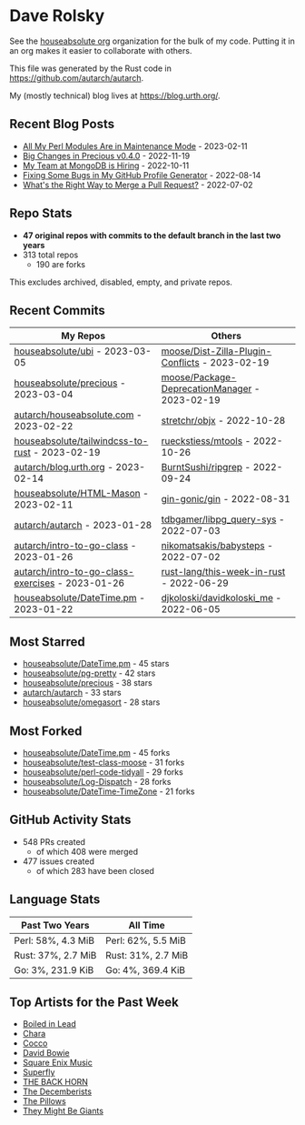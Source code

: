 
# Dave Rolsky

See the [houseabsolute org](https://github.com/houseabsolute) organization for
the bulk of my code. Putting it in an org makes it easier to collaborate with
others.

This file was generated by the Rust code in
https://github.com/autarch/autarch.

My (mostly technical) blog lives at https://blog.urth.org/.

## Recent Blog Posts

- [All My Perl Modules Are in Maintenance Mode](https://blog.urth.org/2023/02/11/all-my-perl-modules-are-in-maintenance-mode/) - 2023-02-11
- [Big Changes in Precious v0.4.0](https://blog.urth.org/2022/11/19/big-changes-in-precious-v0-4-0/) - 2022-11-19
- [My Team at MongoDB is Hiring](https://blog.urth.org/2022/10/11/my-team-at-mongodb-is-hiring/) - 2022-10-11
- [Fixing Some Bugs in My GitHub Profile Generator](https://blog.urth.org/2022/08/14/fixing-some-bugs-in-my-github-profile-generator/) - 2022-08-14
- [What&#39;s the Right Way to Merge a Pull Request?](https://blog.urth.org/2022/07/02/what-s-the-right-way-to-merge-a-pull-request/) - 2022-07-02


## Repo Stats
- **47 original repos with commits to the default branch in the last two years**
- 313 total repos
  - 190 are forks

This excludes archived, disabled, empty, and private repos.

## Recent Commits
| My Repos | Others |
|----------|--------|
| [houseabsolute/ubi](https://github.com/houseabsolute/ubi) - 2023-03-05              | [moose/Dist-Zilla-Plugin-Conflicts](https://github.com/moose/Dist-Zilla-Plugin-Conflicts) - 2023-02-19                |
| [houseabsolute/precious](https://github.com/houseabsolute/precious) - 2023-03-04              | [moose/Package-DeprecationManager](https://github.com/moose/Package-DeprecationManager) - 2023-02-19                |
| [autarch/houseabsolute.com](https://github.com/autarch/houseabsolute.com) - 2023-02-22              | [stretchr/objx](https://github.com/stretchr/objx) - 2022-10-28                |
| [houseabsolute/tailwindcss-to-rust](https://github.com/houseabsolute/tailwindcss-to-rust) - 2023-02-19              | [rueckstiess/mtools](https://github.com/rueckstiess/mtools) - 2022-10-26                |
| [autarch/blog.urth.org](https://github.com/autarch/blog.urth.org) - 2023-02-14              | [BurntSushi/ripgrep](https://github.com/BurntSushi/ripgrep) - 2022-09-24                |
| [houseabsolute/HTML-Mason](https://github.com/houseabsolute/HTML-Mason) - 2023-02-11              | [gin-gonic/gin](https://github.com/gin-gonic/gin) - 2022-08-31                |
| [autarch/autarch](https://github.com/autarch/autarch) - 2023-01-28              | [tdbgamer/libpg_query-sys](https://github.com/tdbgamer/libpg_query-sys) - 2022-07-03                |
| [autarch/intro-to-go-class](https://github.com/autarch/intro-to-go-class) - 2023-01-26              | [nikomatsakis/babysteps](https://github.com/nikomatsakis/babysteps) - 2022-07-02                |
| [autarch/intro-to-go-class-exercises](https://github.com/autarch/intro-to-go-class-exercises) - 2023-01-26              | [rust-lang/this-week-in-rust](https://github.com/rust-lang/this-week-in-rust) - 2022-06-29                |
| [houseabsolute/DateTime.pm](https://github.com/houseabsolute/DateTime.pm) - 2023-01-22              | [djkoloski/davidkoloski_me](https://github.com/djkoloski/davidkoloski_me) - 2022-06-05                |


## Most Starred
- [houseabsolute/DateTime.pm](https://github.com/houseabsolute/DateTime.pm) - 45 stars
- [houseabsolute/pg-pretty](https://github.com/houseabsolute/pg-pretty) - 42 stars
- [houseabsolute/precious](https://github.com/houseabsolute/precious) - 38 stars
- [autarch/autarch](https://github.com/autarch/autarch) - 33 stars
- [houseabsolute/omegasort](https://github.com/houseabsolute/omegasort) - 28 stars


## Most Forked
- [houseabsolute/DateTime.pm](https://github.com/houseabsolute/DateTime.pm) - 45 forks
- [houseabsolute/test-class-moose](https://github.com/houseabsolute/test-class-moose) - 31 forks
- [houseabsolute/perl-code-tidyall](https://github.com/houseabsolute/perl-code-tidyall) - 29 forks
- [houseabsolute/Log-Dispatch](https://github.com/houseabsolute/Log-Dispatch) - 28 forks
- [houseabsolute/DateTime-TimeZone](https://github.com/houseabsolute/DateTime-TimeZone) - 21 forks


## GitHub Activity Stats
- 548 PRs created
  - of which 408 were merged
- 477 issues created
  - of which 283 have been closed

## Language Stats
| Past Two Years        | All Time                |
|-----------------------|-------------------------|
| Perl: 58%, 4.3 MiB              | Perl: 62%, 5.5 MiB                |
| Rust: 37%, 2.7 MiB              | Rust: 31%, 2.7 MiB                |
| Go: 3%, 231.9 KiB              | Go: 4%, 369.4 KiB                |


## Top Artists for the Past Week
* [Boiled in Lead](https://musicbrainz.org/artist/a22d7273-a0ec-4d1d-946b-6deede29886d)
* [Chara](https://musicbrainz.org/artist/94812064-a7c2-49d2-b6b0-b9e76289bf87)
* [Cocco](https://musicbrainz.org/artist/7f28f385-a591-4f66-80ea-a81a0f2abb54)
* [David Bowie](https://musicbrainz.org/artist/5441c29d-3602-4898-b1a1-b77fa23b8e50)
* [Square Enix Music](https://musicbrainz.org/artist/63bcc03f-8c18-4884-b390-8a4a1be161e2)
* [Superfly](https://musicbrainz.org/artist/0f19e966-f80e-47b1-be5e-e6dc1425e860)
* [THE BACK HORN](https://musicbrainz.org/artist/05f4fbf4-d01f-4dac-bd66-9613e4db8044)
* [The Decemberists](https://musicbrainz.org/artist/97b1142f-c71e-4971-8736-4a8ceaf6b4c3)
* [The Pillows](https://musicbrainz.org/search?query=The%20Pillows&amp;type=artist&amp;method=indexed)
* [They Might Be Giants](https://musicbrainz.org/artist/183d6ef6-e161-47ff-9085-063c8b897e97)

